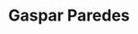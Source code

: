 ---
layout: autor
title: Gaspar Paredes
posicion: 
generosAutor: Horror
paisAutor: Perú
imagenAutor:
---